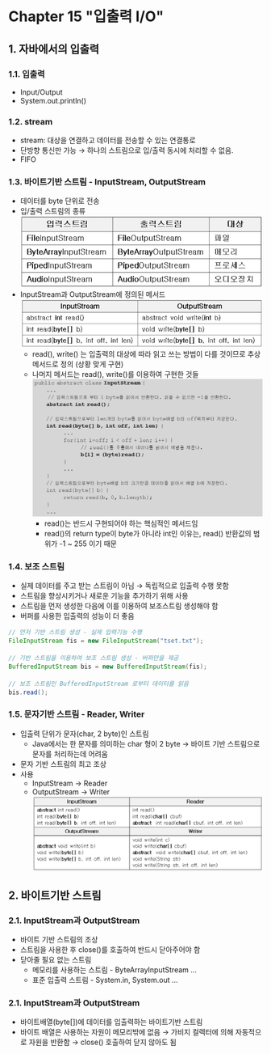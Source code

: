 # Chapter 15 "입출력 I/O"

## 1. 자바에서의 입출력

### 1.1. 입출력
* Input/Output
* System.out.println()

### 1.2. stream
* stream: 대상을 연결하고 데이터를 전송할 수 있는 연결통로
* 단방향 통신만 가능 → 하나의 스트림으로 입/출력 동시에 처리할 수 없음.
* FIFO

### 1.3. 바이트기반 스트림 - InputStream, OutputStream
* 데이터를 byte 단위로 전송
* 입/출력 스트림의 종류
![입/출력 스트림의 종류](./resources/그림15-01.png)
* InputStream과 OutputStream에 정의된 메서드
![InputStream과 OutputStream에 정의된 메서드](./resources/그림15-02.png)
    * read(), write() 는 입출력의 대상에 따라 읽고 쓰는 방법이 다를 것이므로 추상 메서드로 정의 (상황 맞게 구현)
    * 나머지 메서드는 read(), write()를 이용하여 구현한 것들
![](./resources/그림15-03.png) 
        * read()는 반드시 구현되어야 하는 핵심적인 메서드임
        * read()의 return type이 byte가 아니라 int인 이유는, read() 반환값의 범위가 -1 ~ 255 이기 때문
 
### 1.4. 보조 스트림
* 실제 데이터를 주고 받는 스트림이 아님 → 독립적으로 입출력 수행 못함
* 스트림을 향상시키거나 새로운 기능을 추가하기 위해 사용
* 스트림을 먼저 생성한 다음에 이를 이용하여 보조스트림 생성해야 함
* 버퍼를 사용한 입출력의 성능이 더 좋음
```java
// 먼저 기반 스트림 생성 - 실제 입력기능 수행
FileInputStream fis = new FileInputStream("tset.txt");

// 기반 스트림을 이용하여 보조 스트림 생성 - 버퍼만을 제공
BufferedInputStream bis = new BufferedInputStream(fis);

// 보조 스트림인 BufferedInputStream 로부터 데이터를 읽음
bis.read();
```

### 1.5. 문자기반 스트림 - Reader, Writer
* 입출력 단위가 문자(char, 2 byte)인 스트림
    * Java에서는 한 문자를 의미하는 char 형이 2 byte → 바이트 기반 스트림으로 문자를 처리하는데 어려움
* 문자 기반 스트림의 최고 조상
* 사용
    * InputStream -> Reader
    * OutputStream -> Writer
    ![메서드 비교](./resources/그림15-04.png)

## 2. 바이트기반 스트림

### 2.1. InputStream과 OutputStream
* 바이트 기반 스트림의 조상
* 스트림을 사용한 후 close()를 호출하여 반드시 닫아주어야 함
* 닫아줄 필요 없는 스트림
    * 메모리를 사용하는 스트림 - ByteArrayInputStream ...
    * 표준 입출력 스트림 - System.in, System.out ...

### 2.1. InputStream과 OutputStream
* 바이트배열(byte[])에 데이터를 입출력하는 바이트기반 스트림
* 바이트 배열은 사용하는 자원이 메모리밖에 없음 → 가비지 컬렉터에 의해 자동적으로 자원을 반환함 → close() 호출하여 닫지 않아도 됨



